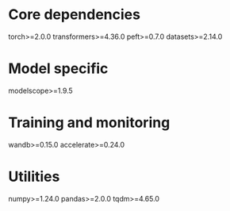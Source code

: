 # Core dependencies
torch>=2.0.0
transformers>=4.36.0
peft>=0.7.0
datasets>=2.14.0

# Model specific
modelscope>=1.9.5

# Training and monitoring
wandb>=0.15.0
accelerate>=0.24.0

# Utilities
numpy>=1.24.0
pandas>=2.0.0
tqdm>=4.65.0
